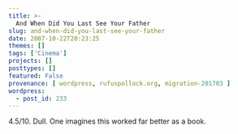 ```yaml
---
title: >-
  And When Did You Last See Your Father
slug: and-when-did-you-last-see-your-father
date: 2007-10-22T20:23:25
themes: []
tags: ['Cinema']
projects: []
posttypes: []
featured: False
provenance: [ wordpress, rufuspollock.org, migration-201703 ]
wordpress:
  - post_id: 233
---
```


4.5/10. Dull. One imagines this worked far better as a book.

